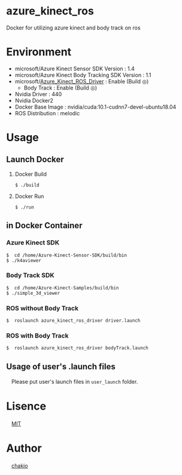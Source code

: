 # azure_kinect_ros
Docker for utilizing azure kinect and body track on ros

# Environment 
* microsoft/Azure Kinect Sensor SDK Version : 1.4
* microsoft/Azure Kinect Body Tracking SDK Version : 1.1
* microsoft/[Azure_Kinect_ROS_Driver](https://github.com/microsoft/Azure_Kinect_ROS_Driver) : Enable (Build ◎)
    * Body Track : Enable (Build ◎)
* Nvidia Driver : 440
* Nvidia Docker2
* Docker Base Image : nvidia/cuda:10.1-cudnn7-devel-ubuntu18.04
* ROS Distribution : melodic 

# Usage
## Launch Docker
1. Docker Build
    ```
    $ ./build
    ```
2. Docker Run
    ```
    $ ./run
    ```
## in Docker Container
###  Azure Kinect SDK
```
$  cd /home/Azure-Kinect-Sensor-SDK/build/bin
$ ./k4aviewer 
```

### Body Track SDK
```
$  cd /home/Azure-Kinect-Samples/build/bin
$ ./simple_3d_viewer
```

### ROS without Body Track
```
$  roslaunch azure_kinect_ros_driver driver.launch 
```

### ROS with Body Track
```
$  roslaunch azure_kinect_ros_driver bodyTrack.launch 
```

## Usage of user's .launch files
　Please put user's launch files in `user_launch` folder.
　
# Lisence
　[MIT](https://github.com/chakio/azure_kinect_ros/blob/master/LICENCE)

# Author
　[chakio](https://github.com/chakio)
